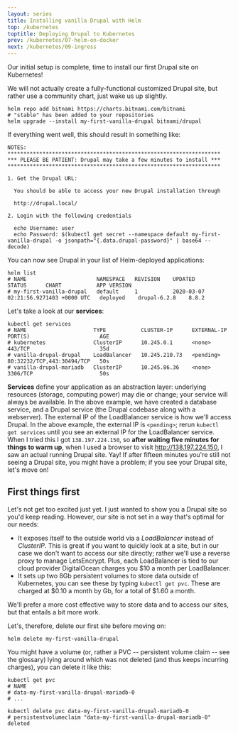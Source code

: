 ```yaml
---
layout: series
title: Installing vanilla Drupal with Helm
top: /kubernetes
toptitle: Deploying Drupal to Kubernetes
prev: /kubernetes/07-helm-on-docker
next: /kubernetes/09-ingress
---
```


Our initial setup is complete, time to install our first Drupal site on Kubernetes!

We will not actually create a fully-functional customized Drupal site, but rather use a community chart, just wake us up slightly.

    helm repo add bitnami https://charts.bitnami.com/bitnami
    # "stable" has been added to your repositories
    helm upgrade --install my-first-vanilla-drupal bitnami/drupal

If everything went well, this should result in something like:

    NOTES:
    *******************************************************************
    *** PLEASE BE PATIENT: Drupal may take a few minutes to install ***
    *******************************************************************

    1. Get the Drupal URL:

      You should be able to access your new Drupal installation through

      http://drupal.local/

    2. Login with the following credentials

      echo Username: user
      echo Password: $(kubectl get secret --namespace default my-first-vanilla-drupal -o jsonpath="{.data.drupal-password}" | base64 --decode)

You can now see Drupal in your list of Helm-deployed applications:

    helm list
    # NAME                   	NAMESPACE	REVISION	UPDATED                              	STATUS  	CHART       	APP VERSION
    # my-first-vanilla-drupal	default  	1       	2020-03-07 02:21:56.9271403 +0000 UTC	deployed	drupal-6.2.8	8.8.2

Let's take a look at our **services**:

    kubectl get services
    # NAME                     TYPE           CLUSTER-IP      EXTERNAL-IP   PORT(S)                      AGE
    # kubernetes               ClusterIP      10.245.0.1      <none>        443/TCP                      35d
    # vanilla-drupal-drupal    LoadBalancer   10.245.210.73   <pending>     80:32232/TCP,443:30494/TCP   50s
    # vanilla-drupal-mariadb   ClusterIP      10.245.86.36    <none>        3306/TCP                     50s

**Services** define your application as an abstraction layer: underlying resources (storage, computing power) may die or change; your service will always be available. In the above example, we have created a database service, and a Drupal service (the Drupal codebase along with a webserver). The external IP of the LoadBalancer service is how we'll access Drupal. In the above example, the external IP is `<pending>`; rerun `kubectl get services` until you see an external IP for the LoadBalancer service. When I tried this I got `138.197.224.150`, so **after waiting five minutes for things to warm up**, when I used a browser to visit http://138.197.224.150, I saw an actual running Drupal site. Yay! If after fifteen minutes you're still not seeing a Drupal site, you might have a problem; if you see your Drupal site, let's move on!

First things first
-----

Let's not get too excited just yet. I just wanted to show you a Drupal site so you'd keep reading. However, our site is not set in a way that's optimal for our needs:

* It exposes itself to the outside world via a _LoadBalancer_ instead of _ClusterIP_. This is great if you want to quickly look at a site, but in our case we don't want to access our site directly; rather we'll use a reverse proxy to manage LetsEncrypt. Plus, each LoadBalancer is tied to our cloud provider DigitalOcean charges you $10 a month per LoadBalancer.
* It sets up two 8Gb persistent volumes to store data outside of Kubernetes, you can see these by typing `kubectl get pvc`. These are charged at $0.10 a month by Gb, for a total of $1.60 a month.

We'll prefer a more cost effective way to store data and to access our sites, but that entails a bit more work.

Let's, therefore, delete our first site before moving on:

    helm delete my-first-vanilla-drupal

You might have a volume (or, rather a PVC -- persistent volume claim -- see the glossary) lying around which was not deleted (and thus keeps incurring charges), you can delete it like this:

    kubectl get pvc
    # NAME
    # data-my-first-vanilla-drupal-mariadb-0
    # ...

    kubectl delete pvc data-my-first-vanilla-drupal-mariadb-0
    # persistentvolumeclaim "data-my-first-vanilla-drupal-mariadb-0" deleted
